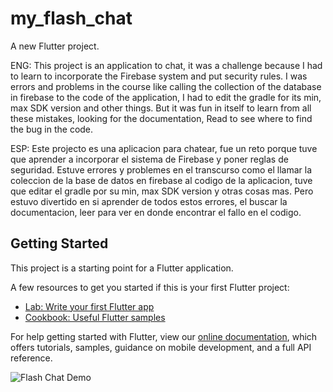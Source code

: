 # my_flash_chat
A new Flutter project.

ENG:
This project is an application to chat, it was a challenge because I had to learn to incorporate the Firebase system and put security rules.
I was errors and problems in the course like calling the collection of the database in firebase to the code of the application, I had to
edit the gradle for its min, max SDK version and other things. But it was fun in itself to learn from all these mistakes, looking for the documentation,
Read to see where to find the bug in the code.

ESP:
Este projecto es una aplicacion para chatear, fue un reto porque tuve que aprender a incorporar el sistema de Firebase y poner reglas de seguridad. 
Estuve errores y problemes en el transcurso como el llamar la coleccion de la base de datos en firebase al codigo de la aplicacion, tuve que 
editar el gradle por su min, max SDK version y otras cosas mas. Pero estuvo divertido en si aprender de todos estos errores, el buscar la documentacion,
leer para ver en donde encontrar el fallo en el codigo. 

## Getting Started

This project is a starting point for a Flutter application.

A few resources to get you started if this is your first Flutter project:

- [Lab: Write your first Flutter app](https://flutter.dev/docs/get-started/codelab)
- [Cookbook: Useful Flutter samples](https://flutter.dev/docs/cookbook)

For help getting started with Flutter, view our
[online documentation](https://flutter.dev/docs), which offers tutorials,
samples, guidance on mobile development, and a full API reference.


![Flash Chat Demo](https://user-images.githubusercontent.com/77897104/167881569-2aefb038-e80d-4bbb-86e7-048d1480e5bd.png)
